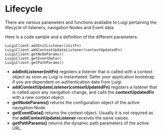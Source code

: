 # Lifecycle

There are various parameters and functions available to Luigi pertaining the lifecycle of listeners, navigation Nodes and Event data.  

Here is a code sample and a definition of the different parameters:

````
LuigiClient.addInitListener(initFn)
LuigiClient.addContextUpdateListener(contextUpdatedFn)
LuigiClient.getNodeParams()
LuigiClient.getEventData()
LuigiClient.getPathParams()
````

- **addInitListener(initFn)** registers a listener that is called with a context object as soon as Luigi is instantiated. Defer your application bootstrap if you are dependent on authentication data from Luigi.
- **addContextUpdateListener(contextUpdatedFn)** registers a listener that is called upon any navigation change, and calls the **contextUpdatedFn** with a new context object.
- **getNodeParams()** returns the configuration object of the active navigation Node.
- **getEventData()** returns the context object. Usually it is not required as the **addContextUpdateListener** receives the same values.
- **getPathParams()** returns the dynamic path parameters of the active URL.